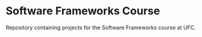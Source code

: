 # Software Frameworks Course
Repository containing projects for the Software Frameworks course at UFC.

